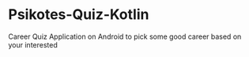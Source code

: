# Psikotes-Quiz-Kotlin

Career Quiz Application on Android to pick some good career based on your interested